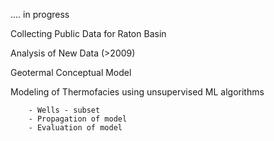 .... in progress


Collecting Public Data for Raton Basin 

Analysis of New Data (>2009)

Geotermal Conceptual Model

Modeling of Thermofacies using unsupervised ML algorithms 

        - Wells - subset
        - Propagation of model
        - Evaluation of model
        
        


